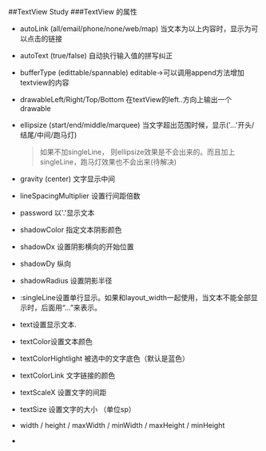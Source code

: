 ##TextView Study
###TextView 的属性
* autoLink (all/email/phone/none/web/map) 当文本为以上内容时，显示为可以点击的链接
* autoText (true/false) 自动执行输入值的拼写纠正
* bufferType (edittable/spannable) editable->可以调用append方法增加textview的内容
* drawableLeft/Right/Top/Bottom 在textView的left..方向上输出一个drawable
* ellipsize (start/end/middle/marquee) 当文字超出范围时候，显示('...'开头/结尾/中间/跑马灯)

    >如果不加singleLine， 则ellipsize效果是不会出来的。而且加上singleLine，跑马灯效果也不会出来(待解决)

* gravity (center) 文字显示中间
* lineSpacingMultiplier 设置行间距倍数
* password 以'.'显示文本
* shadowColor 指定文本阴影颜色
* shadowDx 设置阴影横向的开始位置
* shadowDy 纵向
* shadowRadius 设置阴影半径
* :singleLine设置单行显示。如果和layout_width一起使用，当文本不能全部显示时，后面用“…”来表示。
* text设置显示文本.
* textColor设置文本颜色
* textColorHightlight 被选中的文字底色（默认是蓝色）
* textColorLink 文字链接的颜色
* textScaleX 设置文字的间距
* textSize 设置文字的大小 （单位sp）
* width / height / maxWidth / minWidth / maxHeight / minHeight
* 